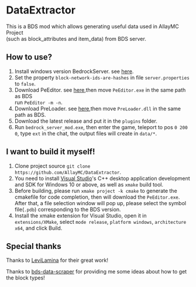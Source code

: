 # DataExtractor

This is a BDS mod which allows generating useful data used in AllayMC Project  
(such as block_attributes and item_data) from BDS server.

## How to use?
1. Install windows version BedrockServer. see [here](https://www.minecraft.net/en-us/download/server/bedrock).
2. Set the property `block-network-ids-are-hashes` in file `server.properties` to `false`.
3. Download PeEditor. see [here](https://github.com/LiteLDev/PeEditor),then move `PeEditor.exe` in the same path as BDS  
run `PeEditor -m -n`.
4. Download PreLoader. see [here](https://github.com/LiteLDev/PreLoader),then move `PreLoader.dll` in the same path as BDS.
5. Download the latest release and put it in the `plugins` folder.
6. Run `bedrock_server_mod.exe`, then enter the game, teleport to pos `0 200 0`, type `ext` in the chat, the output files will create in `data/*`.

## I want to build it myself!
1. Clone project source `git clone https://github.com/AllayMC/DataExtractor`.
2. You need to install [Visual Studio](https://visualstudio.microsoft.com/)'s C++ desktop application development and SDK for Windows 10 or above, as well as `xmake` build tool.
3. Before building, please run `xmake project -k cmake` to generate the cmakefile for code completion, then will download the `PeEditor.exe`.
After that, a file selection window will pop up, please select the symbol file(`.pdb`) corresponding to the BDS version.
5. Install the xmake extension for Visual Studio, open it in `extensions/XMake`, select `mode release`, `platform windows`, `architecture x64`, and click Build.

## Special thanks

Thanks to [LeviLamina](https://github.com/LiteLDev/LeviLamina) for their great work!

Thanks to [bds-data-scraper](https://github.com/Creeperface01/bds-data-scraper) for providing me some ideas about how to get the block types!

